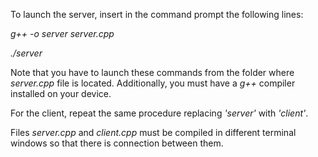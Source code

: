 To launch the server, insert in the command prompt the following lines:

_g++ -o server server.cpp_

_./server_

Note that you have to launch these commands from the folder where _server.cpp_ file is located. Additionally, you must have a _g++_ compiler installed on your device.

For the client, repeat the same procedure replacing _'server'_ with _'client'_.

Files _server.cpp_ and _client.cpp_ must be compiled in different terminal windows so that there is connection between them.
